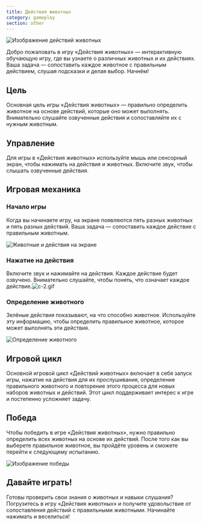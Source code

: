 ```yaml
---
title: Действия животных
category: gameplay
section: other
---
```

![Изображение действий животных](https://help.studycat.com/hc/article_attachments/34882188453017)


Добро пожаловать в игру «Действия животных» — интерактивную обучающую игру, где вы узнаете о различных животных и их действиях. Ваша задача — сопоставить каждое животное с правильным действием, слушая подсказки и делая выбор. Начнём!


## Цель


Основная цель игры «Действия животных» — правильно определить животное на основе действий, которые оно может выполнять. Внимательно слушайте озвученные действия и сопоставляйте их с нужным животным.


## Управление


Для игры в «Действия животных» используйте мышь или сенсорный экран, чтобы нажимать на действия и животных. Включите звук, чтобы слышать озвученные действия.


## Игровая механика


### Начало игры


Когда вы начинаете игру, на экране появляются пять разных животных и пять разных действий. Ваша задача — сопоставить каждое действие с правильным животным.


![Животные и действия на экране](https://help.studycat.com/hc/article_attachments/34882188453017)


### Нажатие на действия


Включите звук и нажимайте на действия. Каждое действие будет озвучено. Внимательно слушайте, чтобы понять, что означает каждое действие.![c-2.gif](https://help.studycat.com/hc/article_attachments/35127586834841)


### Определение животного


Зелёные действия показывают, на что способно животное. Используйте эту информацию, чтобы определить правильное животное, которое может выполнять эти действия.


![Определение животного](https://help.studycat.com/hc/article_attachments/34882188459545)


## Игровой цикл


Основной игровой цикл «Действий животных» включает в себя запуск игры, нажатие на действия для их прослушивания, определение правильного животного и повторение этого процесса для новых наборов животных и действий. Этот цикл поддерживает интерес к игре и постепенно усложняет задачу.


## Победа


Чтобы победить в игре «Действия животных», нужно правильно определить всех животных на основе их действий. После того как вы выберете правильное животное, вы пройдёте уровень и сможете перейти к следующему испытанию.


![Изображение победы](https://help.studycat.com/hc/article_attachments/34882155516441)


## Давайте играть!


Готовы проверить свои знания о животных и навыки слушания? Погрузитесь в игру «Действия животных» и получите удовольствие от сопоставления действий с правильными животными. Начинайте нажимать и веселиться!